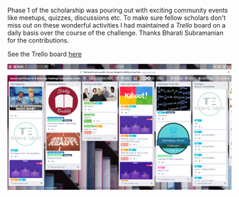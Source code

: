 Phase 1 of the scholarship was pouring out with exciting community events like meetups, quizzes, discussions etc. To make sure fellow
scholars don't miss out on these wonderful activities I had maintained a *Trello* board on a daily basis over the course of the challenge.
Thanks Bharati Subramanian for the contributions.

See the Trello board [here](https://trello.com/b/0adjqXce/secure-and-private-ai-scholarship-challenge-community-events)

<img src="trello/img/screenshot.png">
